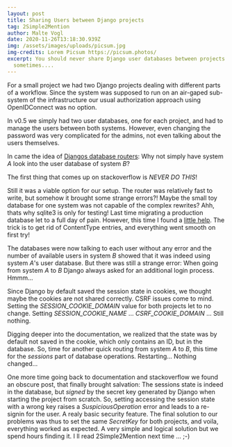 ```yaml
---
layout: post
title: Sharing Users between Django projects
tag: 2Simple2Mention
author: Malte Vogl
date: 2020-11-26T13:18:30.939Z
img: /assets/images/uploads/picsum.jpg
img-credits: Lorem Picsum https://picsum.photos/
excerpt: You should never share Django user databases between projects! But
  sometimes....
---
```

For a small project we had two Django projects dealing with different parts of a workflow. Since the system was supposed to run on an air-gaped sub-system of the infrastructure our usual authorization approach using OpenIDConnect was no option. 

In v0.5 we simply had two user databases, one for each project, and had to manage the users between both systems. However, even changing the password was very complicated for the admins, not even talking about the users themselves.

In came the idea of [Djangos database routers](https://docs.djangoproject.com/en/3.1/topics/db/multi-db/): Why not simply have system _A_ look into the user database of system _B_? 

The first thing that comes up on stackoverflow is _NEVER DO THIS_!

Still it was a viable option for our setup. The router was relatively fast to write, but somehow it brought some strange errors?! Maybe the small toy database for one system was not capable of the complex rewrites? Ahh, thats why sqlite3 is only for testing! Last time migrating a production database let to a full day of pain. However, this time I found a [little help](https://dev.to/coderasha/how-to-migrate-data-from-sqlite-to-postgresql-in-django-182h). The trick is to get rid of ContentType entries, and everything went smooth on first try! 

The databases were now talking to each user without any error and the number of available users in system _B_ showed that it was indeed using system _A_'s user database. But there was still a strange error: When going from system _A_ to _B_ Django always asked for an additional login process. Hmmm... 

Since Django by default saved the session state in cookies, we thought maybe the cookies are not shared correctly. CSRF issues come to mind. Setting the _SESSION_COOKIE_DOMAIN_ value for both projects let to no change. Setting _SESSION_COOKIE_NAME_ ... _CSRF_COOKIE_DOMAIN_ ... Still nothing. 

Digging deeper into the documentation, we realized that the state was by default not saved in the cookie, which only contains an ID, but in the database. So, time for another quick routing from system _A_ to _B_, this time for the _sessions_ part of database operations. Restarting... Nothing changed... 

One more time going back to documentation and stackoverflow we found an obscure post, that finally brought salvation: The sessions state is indeed in the database, but _signed_ by the secret key generated by Django when starting the project from scratch. So, setting accessing the session state with a wrong key raises a _SuspiciousOperation_ error and leads to a re-signin for the user. A realy basic security feature. 
The final solution to our problems was thus to set the same _SecretKey_ for both projects, and voila, everything worked as expected. 
A very simple and logical solution but we spend hours finding it. I ll read 2Simple2Mention next time ... ;-)